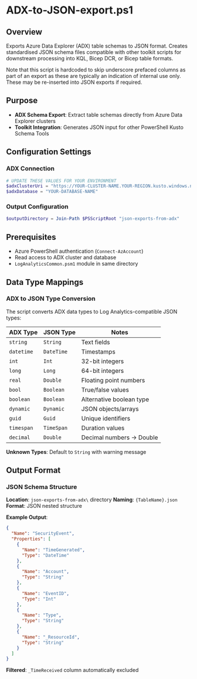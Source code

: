 # ADX-to-JSON-export.ps1

## Overview

Exports Azure Data Explorer (ADX) table schemas to JSON format. Creates standardised JSON schema files compatible with other toolkit scripts for downstream processing into KQL, Bicep DCR, or Bicep table formats.

Note that this script is hardcoded to skip underscore prefaced columns as part of an export as these are typically an indication of internal use only.  These may be re-inserted into JSON exports if required.

## Purpose

- **ADX Schema Export**: Extract table schemas directly from Azure Data Explorer clusters
- **Toolkit Integration**: Generates JSON input for other PowerShell Kusto Schema Tools

## Configuration Settings

### ADX Connection

```powershell
# UPDATE THESE VALUES FOR YOUR ENVIRONMENT
$adxClusterUri = "https://YOUR-CLUSTER-NAME.YOUR-REGION.kusto.windows.net"
$adxDatabase = "YOUR-DATABASE-NAME"
```

### Output Configuration

```powershell
$outputDirectory = Join-Path $PSScriptRoot "json-exports-from-adx"
```

## Prerequisites

- Azure PowerShell authentication (`Connect-AzAccount`)
- Read access to ADX cluster and database
- `LogAnalyticsCommon.psm1` module in same directory

## Data Type Mappings

### ADX to JSON Type Conversion

The script converts ADX data types to Log Analytics-compatible JSON types:

| ADX Type   | JSON Type  | Notes                    |
| ---------- | ---------- | ------------------------ |
| `string`   | `String`   | Text fields              |
| `datetime` | `DateTime` | Timestamps               |
| `int`      | `Int`      | 32-bit integers          |
| `long`     | `Long`     | 64-bit integers          |
| `real`     | `Double`   | Floating point numbers   |
| `bool`     | `Boolean`  | True/false values        |
| `boolean`  | `Boolean`  | Alternative boolean type |
| `dynamic`  | `Dynamic`  | JSON objects/arrays      |
| `guid`     | `Guid`     | Unique identifiers       |
| `timespan` | `TimeSpan` | Duration values          |
| `decimal`  | `Double`   | Decimal numbers → Double |

**Unknown Types**: Default to `String` with warning message

## Output Format

### JSON Schema Structure

**Location**: `json-exports-from-adx\` directory
**Naming**: `{TableName}.json`
**Format**: JSON nested structure

**Example Output**:

```json
{
  "Name": "SecurityEvent",
  "Properties": [
    {
      "Name": "TimeGenerated",
      "Type": "DateTime"
    },
    {
      "Name": "Account",
      "Type": "String"
    },
    {
      "Name": "EventID", 
      "Type": "Int"
    },
    {
      "Name": "Type",
      "Type": "String"
    },
    {
      "Name": "_ResourceId",
      "Type": "String"
    }
  ]
}
```

**Filtered**: `_TimeReceived` column automatically excluded
